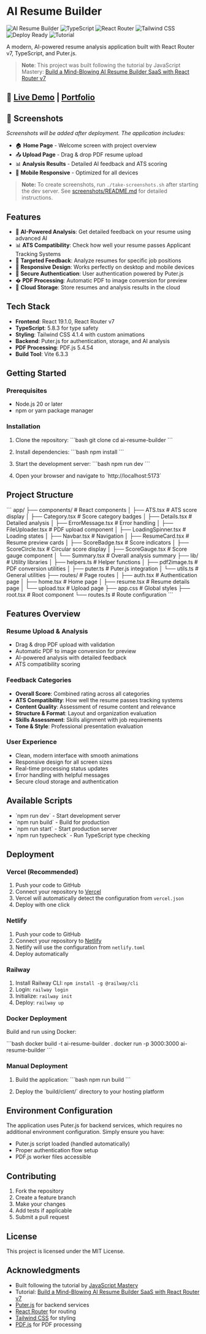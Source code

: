 # AI Resume Builder

![AI Resume Builder](https://img.shields.io/badge/React-18.2.0-blue) ![TypeScript](https://img.shields.io/badge/TypeScript-5.8.3-blue) ![React Router](https://img.shields.io/badge/React%20Router-v7-orange) ![Tailwind CSS](https://img.shields.io/badge/Tailwind%20CSS-4.1.4-blue) ![Deploy Ready](https://img.shields.io/badge/Deploy-Ready-brightgreen) ![Tutorial](https://img.shields.io/badge/Tutorial-JavaScript%20Mastery-red)

A modern, AI-powered resume analysis application built with React Router v7, TypeScript, and Puter.js.

> **Note**: This project was built following the tutorial by JavaScript Mastery: [Build a Mind-Blowing AI Resume Builder SaaS with React Router v7](https://www.youtube.com/watch?v=iYOz165wGkQ&t=1s&ab_channel=JavaScriptMastery)

## 🚀 [Live Demo](https://your-app-url.vercel.app) | [Portfolio](https://your-portfolio.com)

## 📸 Screenshots

*Screenshots will be added after deployment. The application includes:*

- 🏠 **Home Page** - Welcome screen with project overview
- 📤 **Upload Page** - Drag & drop PDF resume upload
- 📊 **Analysis Results** - Detailed AI feedback and ATS scoring
- 📱 **Mobile Responsive** - Optimized for all devices

> **Note:** To create screenshots, run `./take-screenshots.sh` after starting the dev server. See [screenshots/README.md](screenshots/README.md) for detailed instructions.

## Features

- 🤖 **AI-Powered Analysis**: Get detailed feedback on your resume using advanced AI
- 📊 **ATS Compatibility**: Check how well your resume passes Applicant Tracking Systems
- 🎯 **Targeted Feedback**: Analyze resumes for specific job positions
- 📱 **Responsive Design**: Works perfectly on desktop and mobile devices
- 🔐 **Secure Authentication**: User authentication powered by Puter.js
- � **PDF Processing**: Automatic PDF to image conversion for preview
- 💾 **Cloud Storage**: Store resumes and analysis results in the cloud

## Tech Stack

- **Frontend**: React 19.1.0, React Router v7
- **TypeScript**: 5.8.3 for type safety
- **Styling**: Tailwind CSS 4.1.4 with custom animations
- **Backend**: Puter.js for authentication, storage, and AI analysis
- **PDF Processing**: PDF.js 5.4.54
- **Build Tool**: Vite 6.3.3

## Getting Started

### Prerequisites

- Node.js 20 or later
- npm or yarn package manager

### Installation

1. Clone the repository:
\`\`\`bash
git clone <your-repo-url>
cd ai-resume-builder
\`\`\`

2. Install dependencies:
\`\`\`bash
npm install
\`\`\`

3. Start the development server:
\`\`\`bash
npm run dev
\`\`\`

4. Open your browser and navigate to \`http://localhost:5173\`

## Project Structure

\`\`\`
app/
├── components/          # React components
│   ├── ATS.tsx         # ATS score display
│   ├── Category.tsx    # Score category badges
│   ├── Details.tsx     # Detailed analysis
│   ├── ErrorMessage.tsx # Error handling
│   ├── FileUploader.tsx # PDF upload component
│   ├── LoadingSpinner.tsx # Loading states
│   ├── Navbar.tsx      # Navigation
│   ├── ResumeCard.tsx  # Resume preview cards
│   ├── ScoreBadge.tsx  # Score indicators
│   ├── ScoreCircle.tsx # Circular score display
│   ├── ScoreGauge.tsx  # Score gauge component
│   └── Summary.tsx     # Overall analysis summary
├── lib/                # Utility libraries
│   ├── helpers.ts      # Helper functions
│   ├── pdf2image.ts    # PDF conversion utilities
│   ├── puter.ts        # Puter.js integration
│   └── utils.ts        # General utilities
├── routes/             # Page routes
│   ├── auth.tsx        # Authentication page
│   ├── home.tsx        # Home page
│   ├── resume.tsx      # Resume details page
│   └── upload.tsx      # Upload page
├── app.css            # Global styles
├── root.tsx           # Root component
└── routes.ts          # Route configuration
\`\`\`

## Features Overview

### Resume Upload & Analysis
- Drag & drop PDF upload with validation
- Automatic PDF to image conversion for preview
- AI-powered analysis with detailed feedback
- ATS compatibility scoring

### Feedback Categories
- **Overall Score**: Combined rating across all categories
- **ATS Compatibility**: How well the resume passes tracking systems
- **Content Quality**: Assessment of resume content and relevance
- **Structure & Format**: Layout and organization evaluation
- **Skills Assessment**: Skills alignment with job requirements
- **Tone & Style**: Professional presentation evaluation

### User Experience
- Clean, modern interface with smooth animations
- Responsive design for all screen sizes
- Real-time processing status updates
- Error handling with helpful messages
- Secure cloud storage and authentication

## Available Scripts

- \`npm run dev\` - Start development server
- \`npm run build\` - Build for production
- \`npm run start\` - Start production server
- \`npm run typecheck\` - Run TypeScript type checking

## Deployment

### Vercel (Recommended)

1. Push your code to GitHub
2. Connect your repository to [Vercel](https://vercel.com/)
3. Vercel will automatically detect the configuration from `vercel.json`
4. Deploy with one click

### Netlify

1. Push your code to GitHub
2. Connect your repository to [Netlify](https://netlify.com/)
3. Netlify will use the configuration from `netlify.toml`
4. Deploy automatically

### Railway

1. Install Railway CLI: `npm install -g @railway/cli`
2. Login: `railway login`
3. Initialize: `railway init`
4. Deploy: `railway up`

### Docker Deployment

Build and run using Docker:

\`\`\`bash
docker build -t ai-resume-builder .
docker run -p 3000:3000 ai-resume-builder
\`\`\`

### Manual Deployment

1. Build the application:
\`\`\`bash
npm run build
\`\`\`

2. Deploy the \`build/client/\` directory to your hosting platform

## Environment Configuration

The application uses Puter.js for backend services, which requires no additional environment configuration. Simply ensure you have:

- Puter.js script loaded (handled automatically)
- Proper authentication flow setup
- PDF.js worker files accessible

## Contributing

1. Fork the repository
2. Create a feature branch
3. Make your changes
4. Add tests if applicable
5. Submit a pull request

## License

This project is licensed under the MIT License.

## Acknowledgments

- Built following the tutorial by [JavaScript Mastery](https://www.youtube.com/@JavaScriptMastery)
- Tutorial: [Build a Mind-Blowing AI Resume Builder SaaS with React Router v7](https://www.youtube.com/watch?v=iYOz165wGkQ&t=1s&ab_channel=JavaScriptMastery)
- [Puter.js](https://puter.com/) for backend services
- [React Router](https://reactrouter.com/) for routing
- [Tailwind CSS](https://tailwindcss.com/) for styling
- [PDF.js](https://mozilla.github.io/pdf.js/) for PDF processing
